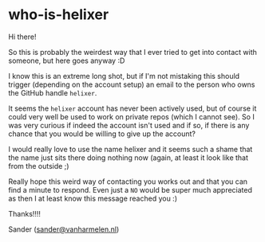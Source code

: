 # who-is-helixer

Hi there!

So this is probably the weirdest way that I ever tried to get into contact with
someone, but here goes anyway :D

I know this is an extreme long shot, but if I'm not mistaking this should trigger
(depending on the account setup) an email to the person who owns the GitHub
handle `helixer`.

It seems the `helixer` account has never been actively used, but of course it
could very well be used to work on private repos (which I cannot see). So I was
very curious if indeed the account isn't used and if so, if there is any chance
that you would be willing to give up the account?

I would really love to use the name helixer and it seems such a shame that the
name just sits there doing nothing now (again, at least it look like that from
the outside ;)

Really hope this weird way of contacting you works out and that you can find
a minute to respond. Even just a `NO` would be super much appreciated as then I
at least know this message reached you :)

Thanks!!!!

Sander (sander@vanharmelen.nl)
